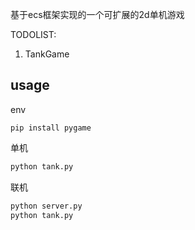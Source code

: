 基于ecs框架实现的一个可扩展的2d单机游戏

TODOLIST:
1. TankGame

## usage
env
``` shell
pip install pygame
```

单机
``` python
python tank.py
```

联机
``` python
python server.py
python tank.py
```
